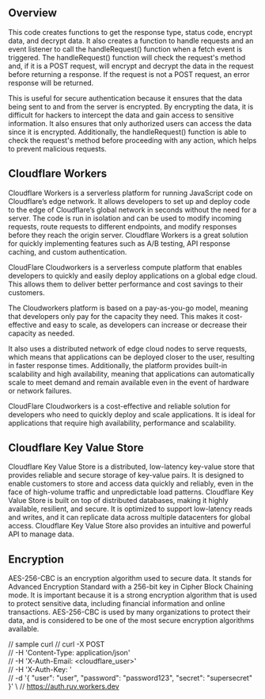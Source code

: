 ## Overview
This code creates functions to get the response type, status code, encrypt data, and decrypt data. It also creates a function to handle requests and an event listener to call the handleRequest() function when a fetch event is triggered. The handleRequest() function will check the request's method and, if it is a POST request, will encrypt and decrypt the data in the request before returning a response. If the request is not a POST request, an error response will be returned.

This is useful for secure authentication because it ensures that the data being sent to and from the server is encrypted. By encrypting the data, it is difficult for hackers to intercept the data and gain access to sensitive information. It also ensures that only authorized users can access the data since it is encrypted. Additionally, the handleRequest() function is able to check the request's method before proceeding with any action, which helps to prevent malicious requests.
 
## Cloudflare Workers 
Cloudflare Workers is a serverless platform for running JavaScript code on Cloudflare’s edge network. It allows developers to set up and deploy code to the edge of Cloudflare’s global network in seconds without the need for a server. The code is run in isolation and can be used to modify incoming requests, route requests to different endpoints, and modify responses before they reach the origin server. Cloudflare Workers is a great solution for quickly implementing features such as A/B testing, API response caching, and custom authentication.

CloudFlare Cloudworkers is a serverless compute platform that enables developers to quickly and easily deploy applications on a global edge cloud. This allows them to deliver better performance and cost savings to their customers.

The Cloudworkers platform is based on a pay-as-you-go model, meaning that developers only pay for the capacity they need. This makes it cost-effective and easy to scale, as developers can increase or decrease their capacity as needed.

It also uses a distributed network of edge cloud nodes to serve requests, which means that applications can be deployed closer to the user, resulting in faster response times. Additionally, the platform provides built-in scalability and high availability, meaning that applications can automatically scale to meet demand and remain available even in the event of hardware or network failures.

CloudFlare Cloudworkers is a cost-effective and reliable solution for developers who need to quickly deploy and scale applications. It is ideal for applications that require high availability, performance and scalability.

## Cloudflare Key Value Store
Cloudflare Key Value Store is a distributed, low-latency key-value store that provides reliable and secure storage of key-value pairs. It is designed to enable customers to store and access data quickly and reliably, even in the face of high-volume traffic and unpredictable load patterns. Cloudflare Key Value Store is built on top of distributed databases, making it highly available, resilient, and secure. It is optimized to support low-latency reads and writes, and it can replicate data across multiple datacenters for global access. Cloudflare Key Value Store also provides an intuitive and powerful API to manage data.

## Encryption
AES-256-CBC is an encryption algorithm used to secure data. It stands for Advanced Encryption Standard with a 256-bit key in Cipher Block Chaining mode. It is important because it is a strong encryption algorithm that is used to protect sensitive data, including financial information and online transactions. AES-256-CBC is used by many organizations to protect their data, and is considered to be one of the most secure encryption algorithms available.


// sample curl
// curl -X POST \
// -H 'Content-Type: application/json' \
// -H 'X-Auth-Email: <cloudflare_user>' \
// -H 'X-Auth-Key: <key>' \
// -d '{ "user": "user", "password": "password123", "secret": "supersecret" }' \ 
// https://auth.ruv.workers.dev
